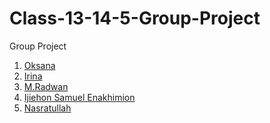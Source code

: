 # Class-13-14-5-Group-Project

Group Project

1. [Oksana](./Oksana.md)
2. [Irina](./Irina.md)
3. [M.Radwan](./M.Radwan)
4. [Ijiehon Samuel Enakhimion]()
5. [Nasratullah](./Nasratullah.md)

